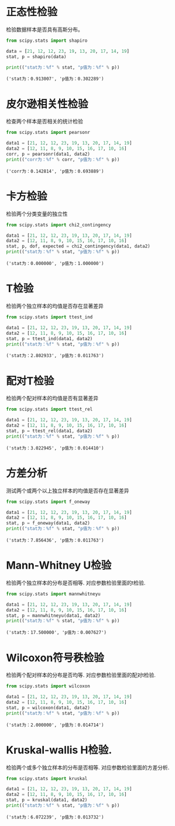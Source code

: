 
# 正态性检验
检验数据样本是否具有高斯分布。


```python
from scipy.stats import shapiro

data = [21, 12, 12, 23, 19, 13, 20, 17, 14, 19]
stat, p = shapiro(data)

print(("stat为：%f" % stat, "p值为：%f" % p))
```

    ('stat为：0.913007', 'p值为：0.302289')


# 皮尔逊相关性检验
检查两个样本是否相关的统计检验


```python
from scipy.stats import pearsonr

data1 = [21, 12, 12, 23, 19, 13, 20, 17, 14, 19]
data2 = [12, 11, 8, 9, 10, 15, 16, 17, 10, 16]
corr, p = pearsonr(data1, data2)
print(("corr为：%f" % corr, "p值为：%f" % p))
```

    ('corr为：0.142814', 'p值为：0.693889')


# 卡方检验
检验两个分类变量的独立性


```python
from scipy.stats import chi2_contingency

data1 = [21, 12, 12, 23, 19, 13, 20, 17, 14, 19]
data2 = [12, 11, 8, 9, 10, 15, 16, 17, 10, 16]
stat, p, dof, expected = chi2_contingency(data1, data2)
print(("stat为：%f" % stat, "p值为：%f" % p))
```

    ('stat为：0.000000', 'p值为：1.000000')


# T检验
检验两个独立样本的均值是否存在显著差异


```python
from scipy.stats import ttest_ind

data1 = [21, 12, 12, 23, 19, 13, 20, 17, 14, 19]
data2 = [12, 11, 8, 9, 10, 15, 16, 17, 10, 16]
stat, p = ttest_ind(data1, data2)
print(("stat为：%f" % stat, "p值为：%f" % p))
```

    ('stat为：2.802933', 'p值为：0.011763')


# 配对T检验
检验两个配对样本的均值是否有显著差异


```python
from scipy.stats import ttest_rel

data1 = [21, 12, 12, 23, 19, 13, 20, 17, 14, 19]
data2 = [12, 11, 8, 9, 10, 15, 16, 17, 10, 16]
stat, p = ttest_rel(data1, data2)
print(("stat为：%f" % stat, "p值为：%f" % p))
```

    ('stat为：3.022945', 'p值为：0.014410')


# 方差分析
测试两个或两个以上独立样本的均值是否存在显著差异


```python
from scipy.stats import f_oneway

data1 = [21, 12, 12, 23, 19, 13, 20, 17, 14, 19]
data2 = [12, 11, 8, 9, 10, 15, 16, 17, 10, 16]
stat, p = f_oneway(data1, data2)
print(("stat为：%f" % stat, "p值为：%f" % p))
```

    ('stat为：7.856436', 'p值为：0.011763')


# Mann-Whitney U检验
检验两个独立样本的分布是否相等. 对应参数检验里面的t检验.


```python
from scipy.stats import mannwhitneyu

data1 = [21, 12, 12, 23, 19, 13, 20, 17, 14, 19]
data2 = [12, 11, 8, 9, 10, 15, 16, 17, 10, 16]
stat, p = mannwhitneyu(data1, data2)
print(("stat为：%f" % stat, "p值为：%f" % p))
```

    ('stat为：17.500000', 'p值为：0.007627')


# Wilcoxon符号秩检验
检验两个配对样本的分布是否均等. 对应参数检验里面的配对t检验.


```python
from scipy.stats import wilcoxon

data1 = [21, 12, 12, 23, 19, 13, 20, 17, 14, 19]
data2 = [12, 11, 8, 9, 10, 15, 16, 17, 10, 16]
stat, p = wilcoxon(data1, data2)
print(("stat为：%f" % stat, "p值为：%f" % p))
```

    ('stat为：2.000000', 'p值为：0.014714')


# Kruskal-wallis H检验. 
检验两个或多个独立样本的分布是否相等. 对应参数检验里面的方差分析.


```python
from scipy.stats import kruskal

data1 = [21, 12, 12, 23, 19, 13, 20, 17, 14, 19]
data2 = [12, 11, 8, 9, 10, 15, 16, 17, 10, 16]
stat, p = kruskal(data1, data2)
print(("stat为：%f" % stat, "p值为：%f" % p))
```

    ('stat为：6.072239', 'p值为：0.013732')

